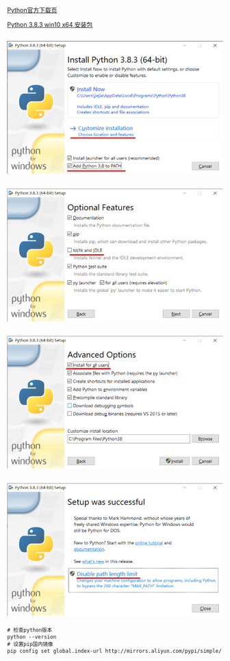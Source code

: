 [Python官方下载页](https://www.python.org/downloads/release)

[Python 3.8.3 win10 x64 安装包](https://www.python.org/ftp/python/3.8.3/python-3.8.3-amd64.exe)

![](https://github.com/208352363/Using_Django/raw/准备工作-安装python/01.png)
---
![](https://github.com/208352363/Using_Django/raw/准备工作-安装python/02.png)
---
![](https://github.com/208352363/Using_Django/raw/准备工作-安装python/03.png)
---
![](https://github.com/208352363/Using_Django/raw/准备工作-安装python/04.png)
---

```shell script
# 检查python版本
python --version
# 设置pip国内镜像
pip config set global.index-url http://mirrors.aliyun.com/pypi/simple/
```
